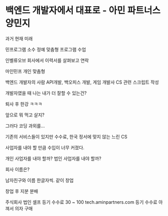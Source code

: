 # 백엔드 개발자에서 대표로 - 아민 파트너스 양민지

과거 현재 미래

민프로그램
소수 정예 맞춤형 프로그램 수업

인벨류오브
회사에서 이력서를 살펴보고 연락

마인민프
개인 맞춤형

백엔드 개발자의 사람
API개발, 백오피스 개발, 
게임 개발사 CS 관련 스크립트 작성

개발자였을 때 나는
내가 더 잘할 수 있는건?

퇴사 후 한강 ㅋㅋㅋ

앞으로 뭐 먹고 살지?

그러다 코딩 과외를...

기존의 서비스들이 있지만 수수료, 한국 정서에 맞지 않는 느린 CS

사업자를 내야 할 만큼 수입이 너무 커졌다.

개인 사업자를 내야 할까? 법인 사업자를 내야 할까?

회사 이름은?

남자친구와 이름 한글자씩.
같이 창업

창업 후 지분 분배

주식회사 법인 셀프 등기
수수료 30 ~ 100
tech.aminpartners.com
등기 수수료 아껴서 의자 구매
